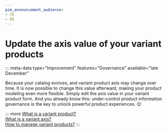 ```yaml
---
pim_announcement_audience:
- CE
- EE
---
```


# Update the axis value of your variant products
::: meta-data type="Improvement" features="Governance" available="late December"

Because your catalog evolves, and variant product axis may change over time. It is now possible to change this value afterward, making your product modeling even more flexible. Simply edit the axis value in your variant product form. And you already know this: under-control product information governance is the key to unlock powerful product experiences. :wink:

::: more
[What is a variant product?](../articles/what-about-products-variants.html#what-is-a-variant-product)  
[What is a variant axis?](../articles/what-about-products-variants.html#what-is-a-family-variant)  
[How to manage variant products?](../articles/enrich-products-variants.html)
:::
